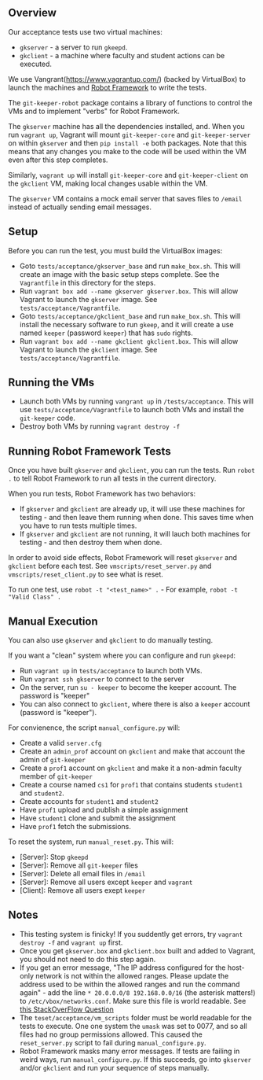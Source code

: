 
## Overview

Our acceptance tests use two virtual machines:

* `gkserver` - a server to run `gkeepd`. 
* `gkclient` - a machine where faculty and student actions can be executed.

We use Vangrant(https://www.vagrantup.com/) (backed by VirtualBox) to launch the machines and [Robot Framework](https://robotframework.org/) to write the tests.

The `git-keeper-robot` package contains a library of functions to control the VMs and to implement "verbs" for Robot Framework.

The `gkserver` machine has all the dependencies installed, and.  When you run `vagrant up`, Vagrant will mount `git-keeper-core` and `git-keeper-server` on within `gkserver` and then `pip install -e` both packages.  Note that this means that any changes you make to the code will be used within the VM even after this step completes.

Similarly, `vagrant up` will install `git-keeper-core` and `git-keeper-client` on the `gkclient` VM, making local changes usable within the VM.

The `gkserver` VM contains a mock email server that saves files to `/email` instead of actually sending email messages.

## Setup

Before you can run the test, you must build the VirtualBox images:

* Goto `tests/acceptance/gkserver_base` and run `make_box.sh`.  This will create an image with the basic setup steps complete.  See the `Vagrantfile` in this directory for the steps.
* Run `vagrant box add --name gkserver gkserver.box`.  This will allow Vagrant to launch the `gkserver` image.  See `tests/acceptance/Vagrantfile`.
* Goto `tests/acceptance/gkclient_base` and run `make_box.sh`.  This will install the necessary software to run `gkeep`, and it will create a use named `keeper` (password `keeper`) that has `sudo` rights.
* Run `vagrant box add --name gkclient gkclient.box`.  This will allow Vagrant to launch the `gkclient` image.  See `tests/acceptance/Vagrantfile`.

## Running the VMs


* Launch both VMs by running `vangrant up` in `/tests/acceptance`.  This will use `tests/acceptance/Vagrantfile` to launch both VMs and install the `git-keeper` code.
* Destroy both VMs by running `vagrant destroy -f`


## Running Robot Framework Tests

Once you have built `gkserver` and `gkclient`, you can run the tests.  Run `robot .` to tell Robot Framework to run all tests in the current directory.

When you run tests, Robot Framework has two behaviors:

* If `gkserver` and `gkclient` are already up, it will use these machines for testing - and then leave them running when done.  This saves time when you have to run tests multiple times.
* If `gkserver` and `gkclient` are not running, it will lauch both machines for testing - and then destroy them when done.

In order to avoid side effects, Robot Framework will reset `gkserver` and `gkclient` before each test.  See `vmscripts/reset_server.py` and `vmscripts/reset_client.py` to see what is reset.

To run one test, use `robot -t "<test_name>" .` - For example, `robot -t "Valid Class" .`

## Manual Execution

You can also use `gkserver` and `gkclient` to do manually testing.  

If you want a "clean" system where you can configure and run `gkeepd`:

* Run `vagrant up` in `tests/acceptance` to launch both VMs.
* Run `vagrant ssh gkserver` to connect to the server
* On the server, run `su - keeper` to become the keeper account.  The password is "keeper"
* You can also connect to `gkclient`, where there is also a `keeper` account (password is "keeper").

For convienence, the script `manual_configure.py` will:

* Create a valid `server.cfg`
* Create an `admin_prof` account on `gkclient` and make that account the admin of `git-keeper`
* Create a `prof1` account on `gkclient` and make it a non-admin faculty member of `git-keeper`
* Create a course named `cs1` for `prof1` that contains students `student1` and `student2`. 
* Create accounts for `student1` and `student2`
* Have `prof1` upload and publish a simple assignment
* Have `student1` clone and submit the assignment
* Have `prof1` fetch the submissions.

To reset the system, run `manual_reset.py`.  This will:

* [Server]: Stop `gkeepd`
* [Server]: Remove all `git-keeper` files
* [Server]: Delete all email files in `/email`
* [Server]: Remove all users except `keeper` and `vagrant`
* [Client]: Remove all users exept `keeper`


## Notes

* This testing system is finicky!  If you suddently get errors, try `vagrant destroy -f` and `vagrant up` first.
* Once you get `gkserver.box` and `gkclient.box` built and added to Vagrant, you should not need to do this step again.
* If you get an error message, "The IP address configured for the host-only network is not within the allowed ranges. Please update the address used to be within the allowed ranges and run the command again" - add the line `* 20.0.0.0/8 192.168.0.0/16` (the asterisk matters!) to `/etc/vbox/networks.conf`.  Make sure this file is world readable.  See [this StackOverFlow Question](https://stackoverflow.com/questions/70704093/the-ip-address-configured-for-the-host-only-network-is-not-within-the-allowed-ra)
* The `teset/acceptance/vm_scripts` folder must be world readable for the tests to execute.  One one system the `umask` was set to 0077, and so all files had no group permissions allowed.  This caused the `reset_server.py` script to fail during `manual_configure.py`.
* Robot Framework masks many error messages.  If tests are failing in weird ways, run `manual_configure.py`. If this succeeds, go into `gkserver` and/or `gkclient` and run your sequence of steps manually.

